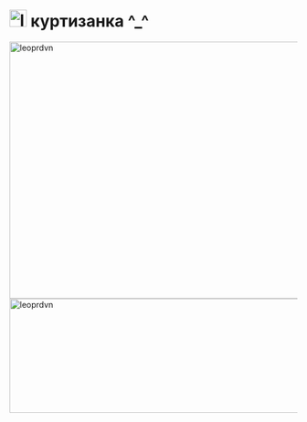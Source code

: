 
# <img width="30" height="30" alt="leoprdvn" src="https://media.tenor.com/JJq7CfQVp4IAAAAj/hi-wave.gif" /> куртизанка ^_^
<img width="2700" height="450" alt="leoprdvn" src="https://i.pinimg.com/736x/af/ce/21/afce2189b345f61d0e289cf002f9981f.jpg" />

<img width="2700" height="200" alt="leoprdvn" src="https://i.pinimg.com/originals/5b/1c/21/5b1c2125d45739c3a88a9f5eb03449da.gif" />
